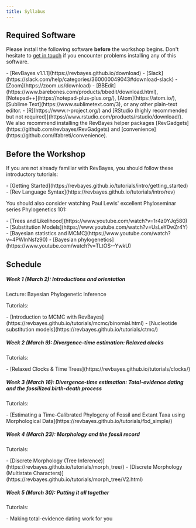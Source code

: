 ```yaml
---
title: Syllabus
---
```


## Required Software

Please install the following software **before** the workshop begins.
Don't hesitate to [get in touch](mailto:mikeryanmay@gmail.com) if you encounter problems installing any of this software.

<div class="niceList"></div>
- [RevBayes v1.1.1](https://revbayes.github.io/download)
- [Slack](https://slack.com/help/categories/360000049043#download-slack)
- [Zoom](https://zoom.us/download)
- [BBEdit](https://www.barebones.com/products/bbedit/download.html), [Notepad++](https://notepad-plus-plus.org/), [Atom](https://atom.io/), [Sublime Text](https://www.sublimetext.com/3), or any other plain-text editor.
- [R](https://www.r-project.org/) and [RStudio (highly recommended but not required)](https://www.rstudio.com/products/rstudio/download/). We also recommend installing the RevBayes helper packages [RevGadgets](https://github.com/revbayes/RevGadgets) and [convenience](https://github.com/lfabreti/convenience).

## Before the Workshop

If you are not already familiar with RevBayes, you should follow these introductory tutorials:

<div class="niceList"></div>
- [Getting Started](https://revbayes.github.io/tutorials/intro/getting_started)
- [Rev Language Syntax](https://revbayes.github.io/tutorials/intro/rev)

You should also consider watching Paul Lewis' excellent Phyloseminar series Phylogenetics 101:

<div class="niceList"></div>
- [Trees and Likelihood](https://www.youtube.com/watch?v=1r4z0YJq580)
- [Substitution Models](https://www.youtube.com/watch?v=UsLeY0wZr4Y)
- [Bayesian statistics and MCMC](https://www.youtube.com/watch?v=4PWlnNsfz90)
- [Bayesian phylogenetics](https://www.youtube.com/watch?v=TLtOS--YwkU)

## Schedule

##### Week 1 (March 2): Introductions and orientation

Lecture: Bayesian Phylogenetic Inference

<!-- <a href="https://youtu.be/5H_u9bjn064"><img src="https://raw.githubusercontent.com/mikeryanmay/website/792d47671ce22dcf4d79de65c8f3e733ee94cc70/assets/img/YouTube_icon.svg" alt="HTML tutorial" style="width:36px;height:36px;"></a> -->

Tutorials:
<div class="niceList"></div>
- [Introduction to MCMC with RevBayes](https://revbayes.github.io/tutorials/mcmc/binomial.html)
- [Nucleotide substitution models](https://revbayes.github.io/tutorials/ctmc/)

##### Week 2 (March 9): Divergence-time estimation: Relaxed clocks

Tutorials:
<div class="niceList"></div>
- [Relaxed Clocks & Time Trees](https://revbayes.github.io/tutorials/clocks/)

##### Week 3 (March 16): Divergence-time estimation: Total-evidence dating and the fossilized birth-death process

Tutorials:
<div class="niceList"></div>
- [Estimating a Time-Calibrated Phylogeny of Fossil and Extant Taxa using Morphological Data](https://revbayes.github.io/tutorials/fbd_simple/)

##### Week 4 (March 23): Morphology and the fossil record

Tutorials:
<div class="niceList"></div>
- [Discrete Morphology (Tree Inference)](https://revbayes.github.io/tutorials/morph_tree/)
- [Discrete Morphology (Multistate Characters)](https://revbayes.github.io/tutorials/morph_tree/V2.html)

##### Week 5 (March 30): Putting it all together

Tutorials:
<div class="niceList"></div>
- Making total-evidence dating work for you
